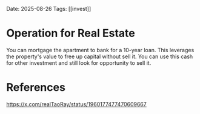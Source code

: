 
Date: 2025-08-26
Tags: [[invest]]

# Operation for Real Estate

You can mortgage the apartment to bank for a 10-year loan. This leverages the property's value to free up capital without sell it. You can use this cash for other investment and still look for opportunity to sell it.

# References

https://x.com/realTaoRay/status/1960177477470609667
